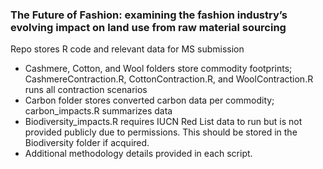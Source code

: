 ### The Future of Fashion: examining the fashion industry’s evolving impact on land use from raw material sourcing
Repo stores R code and relevant data for MS submission
- Cashmere, Cotton, and Wool folders store commodity footprints; CashmereContraction.R, CottonContraction.R, and WoolContraction.R runs all contraction scenarios
- Carbon folder stores converted carbon data per commodity; carbon_impacts.R summarizes data
- Biodiversity_impacts.R requires IUCN Red List data to run but is not provided publicly due to permissions. This should be stored in the Biodiversity folder if acquired.
- Additional methodology details provided in each script. 
